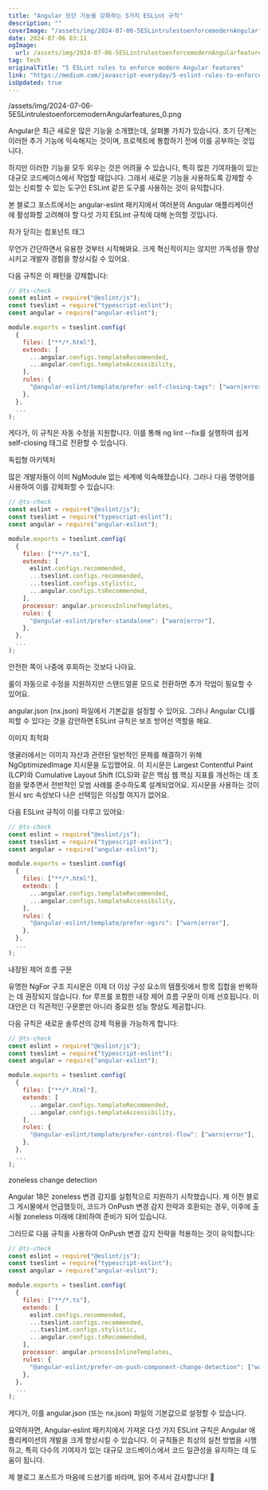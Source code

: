 ```yaml
---
title: "Angular 모던 기능을 강화하는 5가지 ESLint 규칙"
description: ""
coverImage: "/assets/img/2024-07-06-5ESLintrulestoenforcemodernAngularfeatures_0.png"
date: 2024-07-06 03:11
ogImage: 
  url: /assets/img/2024-07-06-5ESLintrulestoenforcemodernAngularfeatures_0.png
tag: Tech
originalTitle: "5 ESLint rules to enforce modern Angular features"
link: "https://medium.com/javascript-everyday/5-eslint-rules-to-enforce-modern-angular-features-c3f6e66d7c9e"
isUpdated: true
---
```







/assets/img/2024-07-06-5ESLintrulestoenforcemodernAngularfeatures_0.png

Angular은 최근 새로운 많은 기능을 소개했는데, 살펴볼 가치가 있습니다. 초기 단계는 이러한 추가 기능에 익숙해지는 것이며, 프로젝트에 통합하기 전에 이를 공부하는 것입니다.

하지만 이러한 기능을 모두 외우는 것은 어려울 수 있습니다, 특히 많은 기여자들이 있는 대규모 코드베이스에서 작업할 때입니다. 그래서 새로운 기능을 사용하도록 강제할 수 있는 신뢰할 수 있는 도구인 ESLint 같은 도구를 사용하는 것이 유익합니다.

본 블로그 포스트에서는 angular-eslint 패키지에서 여러분의 Angular 애플리케이션에 활성화할 고려해야 할 다섯 가지 ESLint 규칙에 대해 논의할 것입니다.


<div class="content-ad"></div>

자가 닫히는 컴포넌트 태그

무언가 간단하면서 유용한 것부터 시작해봐요. 크게 혁신적이지는 않지만 가독성을 향상시키고 개발자 경험을 향상시킬 수 있어요.

다음 규칙은 이 패턴을 강제합니다:

```js
// @ts-check
const eslint = require("@eslint/js");
const tseslint = require("typescript-eslint");
const angular = require("angular-eslint");

module.exports = tseslint.config(
  {
    files: ["**/*.html"],
    extends: [
      ...angular.configs.templateRecommended,
      ...angular.configs.templateAccessibility,
    ],
    rules: {
      "@angular-eslint/template/prefer-self-closing-tags": ["warn|error"],
    },
  },
  ...
);
```

<div class="content-ad"></div>

게다가, 이 규칙은 자동 수정을 지원합니다. 이를 통해 ng lint --fix를 실행하여 쉽게 self-closing 태그로 전환할 수 있습니다.

독립형 아키텍처

많은 개발자들이 이미 NgModule 없는 세계에 익숙해졌습니다. 그러나 다음 명령어를 사용하여 이를 강제화할 수 있습니다:

```js
// @ts-check
const eslint = require("@eslint/js");
const tseslint = require("typescript-eslint");
const angular = require("angular-eslint");

module.exports = tseslint.config(
  {
    files: ["**/*.ts"],
    extends: [
      eslint.configs.recommended,
      ...tseslint.configs.recommended,
      ...tseslint.configs.stylistic,
      ...angular.configs.tsRecommended,
    ],
    processor: angular.processInlineTemplates,
    rules: {
      "@angular-eslint/prefer-standalone": ["warn|error"],
    },
  },
  ...
);
```

<div class="content-ad"></div>

안전한 쪽이 나중에 후회하는 것보다 나아요.

룰이 자동으로 수정을 지원하지만 스탠드얼론 모드로 전환하면 추가 작업이 필요할 수 있어요.

angular.json (nx.json) 파일에서 기본값을 설정할 수 있어요. 그러나 Angular CLI를 피할 수 있다는 것을 감안하면 ESLint 규칙은 보조 방어선 역할을 해요.

이미지 최적화

<div class="content-ad"></div>

앵귤러에서는 이미지 자산과 관련된 일반적인 문제를 해결하기 위해 NgOptimizedImage 지시문을 도입했어요. 이 지시문은 Largest Contentful Paint (LCP)와 Cumulative Layout Shift (CLS)와 같은 핵심 웹 핵심 지표를 개선하는 데 초점을 맞추면서 전반적인 모범 사례를 준수하도록 설계되었어요. 지시문을 사용하는 것이 원시 src 속성보다 나은 선택임은 의심할 여지가 없어요.

다음 ESLint 규칙이 이를 다루고 있어요:

```js
// @ts-check
const eslint = require("@eslint/js");
const tseslint = require("typescript-eslint");
const angular = require("angular-eslint");

module.exports = tseslint.config(
  {
    files: ["**/*.html"],
    extends: [
      ...angular.configs.templateRecommended,
      ...angular.configs.templateAccessibility,
    ],
    rules: {
      "@angular-eslint/template/prefer-ngsrc": ["warn|error"],
    },
  },
  ...
);
```

내장된 제어 흐름 구문

<div class="content-ad"></div>

유명한 NgFor 구조 지시문은 이제 더 이상 구성 요소의 템플릿에서 항목 집합을 반복하는 데 권장되지 않습니다. for 루프를 포함한 내장 제어 흐름 구문이 이제 선호됩니다. 이 대안은 더 직관적인 구문뿐만 아니라 중요한 성능 향상도 제공합니다.

다음 규칙은 새로운 솔루션의 강제 적용을 가능하게 합니다:

```js
// @ts-check
const eslint = require("@eslint/js");
const tseslint = require("typescript-eslint");
const angular = require("angular-eslint");

module.exports = tseslint.config(
  {
    files: ["**/*.html"],
    extends: [
      ...angular.configs.templateRecommended,
      ...angular.configs.templateAccessibility,
    ],
    rules: {
      "@angular-eslint/template/prefer-control-flow": ["warn|error"],
    },
  },
  ...
);
```

zoneless change detection

<div class="content-ad"></div>

Angular 18은 zoneless 변경 감지를 실험적으로 지원하기 시작했습니다. 제 이전 블로그 게시물에서 언급했듯이, 코드가 OnPush 변경 감지 전략과 호환되는 경우, 이후에 출시될 zoneless 미래에 대비하여 준비가 되어 있습니다.

그러므로 다음 규칙을 사용하여 OnPush 변경 감지 전략을 적용하는 것이 유익합니다:

```js
// @ts-check
const eslint = require("@eslint/js");
const tseslint = require("typescript-eslint");
const angular = require("angular-eslint");

module.exports = tseslint.config(
  {
    files: ["**/*.ts"],
    extends: [
      eslint.configs.recommended,
      ...tseslint.configs.recommended,
      ...tseslint.configs.stylistic,
      ...angular.configs.tsRecommended,
    ],
    processor: angular.processInlineTemplates,
    rules: {
      "@angular-eslint/prefer-on-push-component-change-detection": ["warn|error"],
    },
  },
  ...
);
```

게다가, 이를 angular.json (또는 nx.json) 파일의 기본값으로 설정할 수 있습니다.

<div class="content-ad"></div>

요약하자면, Angular-eslint 패키지에서 가져온 다섯 가지 ESLint 규칙은 Angular 애플리케이션의 개발을 크게 향상시킬 수 있습니다. 이 규칙들은 최상의 실천 방법을 시행하고, 특히 다수의 기여자가 있는 대규모 코드베이스에서 코드 일관성을 유지하는 데 도움이 됩니다.

제 블로그 포스트가 마음에 드셨기를 바라며, 읽어 주셔서 감사합니다! 🙂